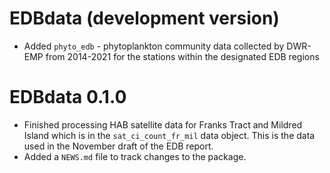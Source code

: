# EDBdata (development version)

* Added `phyto_edb` - phytoplankton community data collected by DWR-EMP from 2014-2021 for the stations within the designated EDB regions

# EDBdata 0.1.0

* Finished processing HAB satellite data for Franks Tract and Mildred Island which is in the `sat_ci_count_fr_mil` data object. This is the data used in the November draft of the EDB report.
* Added a `NEWS.md` file to track changes to the package.
